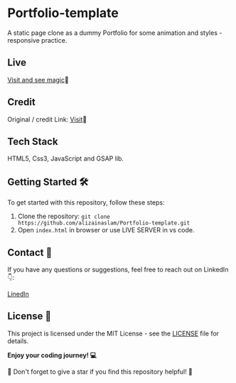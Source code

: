 # Portfolio-template

A static page clone as a dummy Portfolio for some animation and styles -responsive practice.

## Live

[Visit and see magic](https://alizainaslam.github.io/Portfolio-template/)🔮

## Credit

Original / credit Link: [Visit](https://bent-template.webflow.io/)🔗

## Tech Stack

HTML5, Css3, JavaScript and GSAP lib.

## Getting Started 🛠️

To get started with this repository, follow these steps:

1. Clone the repository: `git clone https://github.com/alizainaslam/Portfolio-template.git`
2. Open `index.html` in browser or use LIVE SERVER in vs code.

## Contact 📧

If you have any questions or suggestions, feel free to reach out on LinkedIn👇:

[LinedIn](https://www.linkedin.com/in/alizainaslam/)

## License 📜

This project is licensed under the MIT License - see the [LICENSE](LICENSE) file for details.

**Enjoy your coding journey! 💻**

🌟 Don't forget to give a star if you find this repository helpful! 🌟
